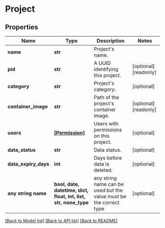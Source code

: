 # Project


## Properties
Name | Type | Description | Notes
------------ | ------------- | ------------- | -------------
**name** | **str** | Project&#39;s name. | 
**pid** | **str** | A UUID identifying this project. | [optional] [readonly] 
**category** | **str** | Project&#39;s category. | [optional] 
**container_image** | **str** | Path of the project&#39;s container image. | [optional] [readonly] 
**users** | [**[Permission]**](Permission.md) | Users with permissions on this project. | [optional] 
**data_status** | **str** | Data status. | [optional] 
**data_expiry_days** | **int** | Days before data is deleted. | [optional] 
**any string name** | **bool, date, datetime, dict, float, int, list, str, none_type** | any string name can be used but the value must be the correct type | [optional]

[[Back to Model list]](../README.md#documentation-for-models) [[Back to API list]](../README.md#documentation-for-api-endpoints) [[Back to README]](../README.md)


